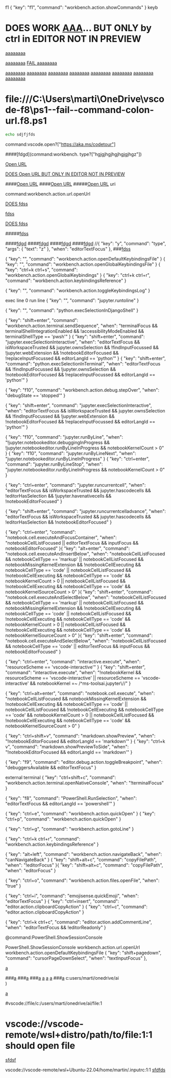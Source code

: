 
f1
{
  "key": "f1",
  "command": "workbench.action.showCommands"
}
keyb



# DOES WORK [AAA](COMMAND:SDKJFHKJFDSH)... BUT ONLY by ctrl in EDITOR NOT IN PREVIEW




[aaaaaaaa](command:workbench.action.keybindingsReference)

[aaaaaaaa](command:workbench.action.toggleKeybindingsLog)
[FAIL aaaaaaaa](command:workbench.action.openGlobalKeybindings)

[aaaaaaaa](command:markdown.showPreview)
[aaaaaaaa](command:markdown.showPreviewToSide)
[aaaaaaaa](command:workbench.action.terminal.openNativeConsole)
[aaaaaaaa](command:workbench.action.quickOpen)
[aaaaaaaa](command:workbench.action.gotoLine)
[aaaaaaaa](command:copyFilePath)
[aaaaaaaa](command:emojisense.quickEmoji)
[aaaaaaaa](command:PowerShell.ShowSessionConsole)



# file:///C:\Users\marti\OneDrive\vscode-f8\ps1--fail--command-colon-url.f8.ps1


```sh
echo sdjfjfds

```


command:vscode.open?["https://aka.ms/codetour"]

####[fdgd](command:workbench.  type?["hgjgjhgjhgjhgjgjhgz"])

[Open URL](command:vscode.open?["https://aka.ms/codetour"])






[DOES Open URL BUT ONLY IN EDITOR NOT IN PREVIEW](command:vscode.open?["file:///c:/users"])

####[Open URL](command:vscode.open)
####[Open URL](command:vscode.open?{"uri":"file:///c:/users"})
#####[Open URL](command:vscode.open?{"url":"file:///c:/users"})
uri


command:workbench.action.url.openUrl

[DOES fdss](command:workbench.action.url.openUrl)

[fdss](command:workbench.action.openDefaultKeybindingsFile)

[DOES fdss](command:cursorPageDownSelect)

#####[fdss](command://workbench.action.url.openUrl)







####[fdgd](command:?{"command":"type","args":{"text":"z"}})
####[fdgd](command:type?{"text":"hgjgjhgjhgjhgjgjhgz"})
####[fdgd](command:type?{"args":{"text":"hgjgjhgjhgjhgjgjhgz"}})
####[fdgd](command:type?["hgjgjhgjhgjhgjgjhgz"])
    //{ "key": "y",           "command": "type", "args": { "text": "z" }, "when": "editorTextFocus" },
###[fdss](command:type?args=qytwrqyetqrq)
<!--#[fdss](command:workbench.action.url.openUrl?args=qytwrqyetqrq) -->












{
  "key": "",
  "command": "workbench.action.openDefaultKeybindingsFile"
}
{
  "key": "",
  "command": "workbench.action.openGlobalKeybindingsFile"
}
{
  "key": "ctrl+k ctrl+s",
  "command": "workbench.action.openGlobalKeybindings"
}
{
  "key": "ctrl+k ctrl+r",
  "command": "workbench.action.keybindingsReference"
}


{
  "key": "",
  "command": "workbench.action.toggleKeybindingsLog"
}






exec line 0
run line
{
  "key": "",
  "command": "jupyter.runtoline"
}

{
  "key": "",
  "command": "python.execSelectionInDjangoShell"
}



{
  "key": "shift+enter",
  "command": "workbench.action.terminal.sendSequence",
  "when": "terminalFocus && terminalShellIntegrationEnabled && !accessibilityModeEnabled && terminalShellType == 'pwsh'"
}
{
  "key": "shift+enter",
  "command": "jupyter.execSelectionInteractive",
  "when": "editorTextFocus && isWorkspaceTrusted && jupyter.ownsSelection && !findInputFocussed && !jupyter.webExtension && !notebookEditorFocused && !replaceInputFocussed && editorLangId == 'python'"
}
{
  "key": "shift+enter",
  "command": "python.execSelectionInTerminal",
  "when": "editorTextFocus && !findInputFocussed && !jupyter.ownsSelection && !notebookEditorFocused && !replaceInputFocussed && editorLangId == 'python'"
}










{
  "key": "f10",
  "command": "workbench.action.debug.stepOver",
  "when": "debugState == 'stopped'"
}





{
  "key": "shift+enter",
  "command": "jupyter.execSelectionInteractive",
  "when": "editorTextFocus && isWorkspaceTrusted && jupyter.ownsSelection && !findInputFocussed && !jupyter.webExtension && !notebookEditorFocused && !replaceInputFocussed && editorLangId == 'python'"
}

{
  "key": "f10",
  "command": "jupyter.runByLine",
  "when": "!jupyter.notebookeditor.debuggingInProgress && !jupyter.notebookeditor.runByLineInProgress && notebookKernelCount > 0"
}
{
  "key": "f10",
  "command": "jupyter.runByLineNext",
  "when": "jupyter.notebookeditor.runByLineInProgress"
}
{
  "key": "ctrl+enter",
  "command": "jupyter.runByLineStop",
  "when": "jupyter.notebookeditor.runByLineInProgress && notebookKernelCount > 0"
}




{
  "key": "ctrl+enter",
  "command": "jupyter.runcurrentcell",
  "when": "editorTextFocus && isWorkspaceTrusted && jupyter.hascodecells && !editorHasSelection && !jupyter.havenativecells && !notebookEditorFocused"
}

{
  "key": "shift+enter",
  "command": "jupyter.runcurrentcelladvance",
  "when": "editorTextFocus && isWorkspaceTrusted && jupyter.hascodecells && !editorHasSelection && !notebookEditorFocused"
}






{
  "key": "ctrl+enter",
  "command": "notebook.cell.executeAndFocusContainer",
  "when": "notebookCellListFocused || editorTextFocus && inputFocus && notebookEditorFocused"
}{
  "key": "alt+enter",
  "command": "notebook.cell.executeAndInsertBelow",
  "when": "notebookCellListFocused && notebookCellType == 'markup' || notebookCellListFocused && notebookMissingKernelExtension && !notebookCellExecuting && notebookCellType == 'code' || notebookCellListFocused && !notebookCellExecuting && notebookCellType == 'code' && notebookKernelCount > 0 || notebookCellListFocused && !notebookCellExecuting && notebookCellType == 'code' && notebookKernelSourceCount > 0"
}{
  "key": "shift+enter",
  "command": "notebook.cell.executeAndSelectBelow",
  "when": "notebookCellListFocused && notebookCellType == 'markup' || notebookCellListFocused && notebookMissingKernelExtension && !notebookCellExecuting && notebookCellType == 'code' || notebookCellListFocused && !notebookCellExecuting && notebookCellType == 'code' && notebookKernelCount > 0 || notebookCellListFocused && !notebookCellExecuting && notebookCellType == 'code' && notebookKernelSourceCount > 0"
}{
  "key": "shift+enter",
  "command": "notebook.cell.executeAndSelectBelow",
  "when": "notebookCellListFocused && notebookCellType == 'code' || editorTextFocus && inputFocus && notebookEditorFocused"
}









{
  "key": "ctrl+enter",
  "command": "interactive.execute",
  "when": "resourceScheme == 'vscode-interactive'"
}
{
  "key": "shift+enter",
  "command": "interactive.execute",
  "when": "!notebookKernel && resourceScheme == 'vscode-interactive' || resourceScheme == 'vscode-interactive' && notebookKernel =~ /^ms-toolsai.jupyter\\//"
}


{
  "key": "ctrl+alt+enter",
  "command": "notebook.cell.execute",
  "when": "notebookCellListFocused && notebookMissingKernelExtension && !notebookCellExecuting && notebookCellType == 'code' || notebookCellListFocused && !notebookCellExecuting && notebookCellType == 'code' && notebookKernelCount > 0 || notebookCellListFocused && !notebookCellExecuting && notebookCellType == 'code' && notebookKernelSourceCount > 0"
}












{
  "key": "ctrl+shift+v",
  "command": "markdown.showPreview",
  "when": "!notebookEditorFocused && editorLangId == 'markdown'"
}
{
  "key": "ctrl+k v",
  "command": "markdown.showPreviewToSide",
  "when": "!notebookEditorFocused && editorLangId == 'markdown'"
}




{
  "key": "f9",
  "command": "editor.debug.action.toggleBreakpoint",
  "when": "debuggersAvailable && editorTextFocus"
}


external terminal
{
  "key": "ctrl+shift+c",
  "command": "workbench.action.terminal.openNativeConsole",
  "when": "!terminalFocus"
}




{
  "key": "f8",
  "command": "PowerShell.RunSelection",
  "when": "editorTextFocus && editorLangId == 'powershell'"
}



{
  "key": "ctrl+e",
  "command": "workbench.action.quickOpen"
}
{
  "key": "ctrl+p",
  "command": "workbench.action.quickOpen"
}


{
  "key": "ctrl+g",
  "command": "workbench.action.gotoLine"
}


{
  "key": "ctrl+k ctrl+r",
  "command": "workbench.action.keybindingsReference"
}

{
  "key": "alt+left",
  "command": "workbench.action.navigateBack",
  "when": "canNavigateBack"
}
{
  "key": "shift+alt+c",
  "command": "copyFilePath",
  "when": "!editorFocus"
}{
  "key": "shift+alt+c",
  "command": "copyFilePath",
  "when": "editorFocus"
}


{
  "key": "ctrl+o",
  "command": "workbench.action.files.openFile",
  "when": "true"
}

{
  "key": "ctrl+i",
  "command": "emojisense.quickEmoji",
  "when": "editorTextFocus"
}
{
  "key": "ctrl+insert",
  "command": "editor.action.clipboardCopyAction"
}
{
  "key": "ctrl+c",
  "command": "editor.action.clipboardCopyAction"
}

{
  "key": "ctrl+k ctrl+c",
  "command": "editor.action.addCommentLine",
  "when": "editorTextFocus && !editorReadonly"
}


@command:PowerShell.ShowSessionConsole

PowerShell.ShowSessionConsole
workbench.action.url.openUrl
workbench.action.openDefaultKeybindingsFile
{ "key": "shift+pagedown",        "command": "cursorPageDownSelect",
                                     "when": "textInputFocus" },



















[a](vscode:extension/buster.ndjson-colorizer)

###[a](vscode://)
###[a](vscode:///c/)
###[a](vscode://c/users)
[a](vscode://file/C:\users\marti\onedrive\ai\chatgpt.txt.md:1)
[a](vscode://file/C:\users\marti\onedrive\ai\chatgpt.txt.md)
[a](file:///C:\users\marti\onedrive\ai\chatgpt.txt.md)
###[a](vscode:file/C:\users\marti\onedrive\ai\chatgpt.txt.md)
c:users/marti/onedrive/ai\
)



[a](vscode://file/c:/users/marti/onedrive/ai/file:1)

#vscode://file/c:/users/marti/onedrive/ai/file:1


# vscode://vscode-remote/wsl+distro/path/to/file:1:1 should open file

[sfdsf](vscode://vscode-remote/wsl+Ubuntu-22.04/home/martin/.inputrc:1:1)

vscode://vscode-remote/wsl+Ubuntu-22.04/home/martin/.inputrc:1:1
[sfdfds](vscode-insiders://vscode-remote/wsl+Ubuntu-22.04/home/martin/.inputrc:1:1)



